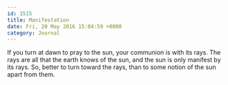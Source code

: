 ```yaml
---
id: 1515
title: Manifestation
date: Fri, 20 May 2016 15:04:59 +0000
category: Journal
---
```


If you turn at dawn to pray to the sun, your communion is with its rays. The rays are all that the earth knows of the sun, and the sun is only manifest by its rays. So, better to turn toward the rays, than to some notion of the sun apart from them.
